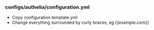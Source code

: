 ### configs/authelia/configuration.yml
* Copy configuration.template.yml
* Change everything surrounded by curly braces, eg {{example.com}}